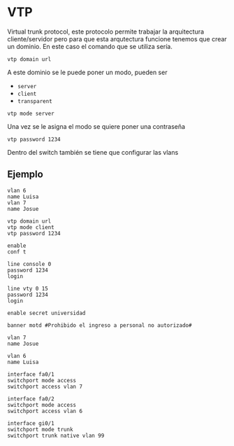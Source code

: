 # VTP
Virtual trunk protocol, este protocolo permite trabajar la arquitectura cliente/servidor pero para que esta arqutectura funcione tenemos que crear un dominio. En este caso el comando que se utiliza sería.

```
vtp domain url
```

A este dominio se le puede poner un modo, pueden ser
- `server`
- `client`
- `transparent`

```
vtp mode server
```

Una vez se le asigna el modo se quiere poner una contraseña
```
vtp password 1234
```

Dentro del switch también se tiene que configurar las vlans

## Ejemplo
```
vlan 6
name Luisa
vlan 7
name Josue

vtp domain url
vtp mode client
vtp password 1234
```

```
enable
conf t

line console 0
password 1234
login

line vty 0 15
password 1234
login

enable secret universidad

banner motd #Prohibido el ingreso a personal no autorizado#

vlan 7
name Josue

vlan 6
name Luisa

interface fa0/1
switchport mode access
switchport access vlan 7

interface fa0/2
switchport mode access
switchport access vlan 6

interface gi0/1
switchport mode trunk
switchport trunk native vlan 99
```
